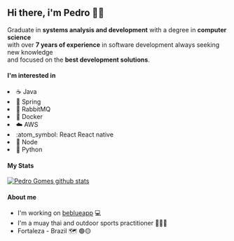 ## Hi there, i'm Pedro 👋🏼



<span style="font-family: sans-serif; font-size:2px;">

</span>
<p align="left"> 
  Graduate in <b>systems analysis and development</b> with a degree in <b>computer science</b> <br>
  with over <b>7 years of experience</b> in software development always seeking new knowledge<br> and focused on the <b>best development solutions</b>.
</p>


#### I'm interested in
  <li> ☕ Java<br>
  <li>🍃 Spring<br>
  <li>📨 RabbitMQ<br>
  <li>🐳 Docker<br>
  <li>☁️ AWS<br>
  <li>:atom_symbol: React React native<br>
  <li>🍃 Node<br>
  <li>🐍 Python<br>


#### My Stats

[![Pedro Gomes github stats](https://github-readme-stats.vercel.app/api?username=pehgomes&include_all_commits=true&count_private=true&show_icons=true&line_height=15&title_color=989898&icon_color=989898&text_color=989898&bg_color=ffffff)](https://github.com/pehgomes)

#### About me
- I'm working on [beblueapp](https://www.beblue.com.br/) 💻
- I'm a muay thai and outdoor sports practitioner 🥊🏃‍🚴‍
- Fortaleza - Brazil 🗺 🟢🟡

